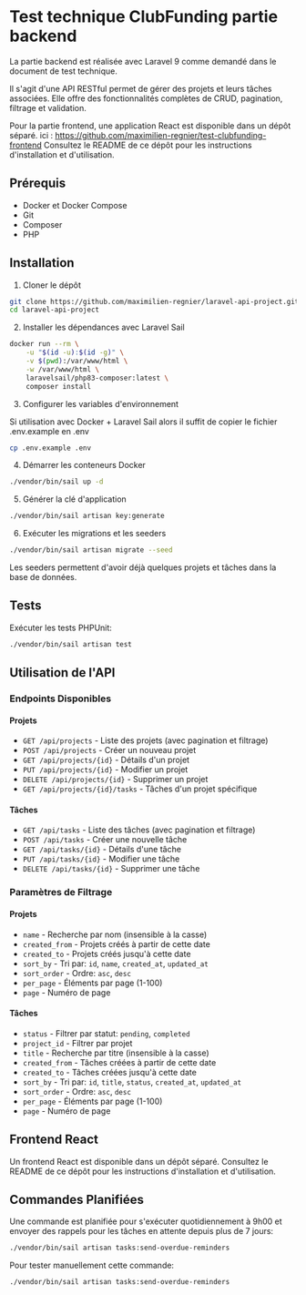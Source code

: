 # Test technique ClubFunding partie backend

La partie backend est réalisée avec Laravel 9 comme demandé dans le document de test technique. 

Il s'agit d'une API RESTful permet de gérer des projets et leurs tâches associées. Elle offre des fonctionnalités complètes de CRUD, pagination, filtrage et validation.

Pour la partie frontend, une application React est disponible dans un dépôt séparé. ici : https://github.com/maximilien-regnier/test-clubfunding-frontend
Consultez le README de ce dépôt pour les instructions d'installation et d'utilisation.

## Prérequis

- Docker et Docker Compose
- Git
- Composer
- PHP


## Installation

1. Cloner le dépôt

```bash
git clone https://github.com/maximilien-regnier/laravel-api-project.git
cd laravel-api-project
```

2. Installer les dépendances avec Laravel Sail

```bash
docker run --rm \
    -u "$(id -u):$(id -g)" \
    -v $(pwd):/var/www/html \
    -w /var/www/html \
    laravelsail/php83-composer:latest \
    composer install
```

3. Configurer les variables d'environnement

Si utilisation avec Docker + Laravel Sail alors il suffit de copier le fichier .env.example en .env

```bash
cp .env.example .env
```

4. Démarrer les conteneurs Docker

```bash
./vendor/bin/sail up -d
```

5. Générer la clé d'application

```bash
./vendor/bin/sail artisan key:generate
```

6. Exécuter les migrations et les seeders

```bash
./vendor/bin/sail artisan migrate --seed
```

Les seeders permettent d'avoir déjà quelques projets et tâches dans la base de données.

## Tests

Exécuter les tests PHPUnit:

```bash
./vendor/bin/sail artisan test
```

## Utilisation de l'API

### Endpoints Disponibles

#### Projets

- `GET /api/projects` - Liste des projets (avec pagination et filtrage)
- `POST /api/projects` - Créer un nouveau projet
- `GET /api/projects/{id}` - Détails d'un projet
- `PUT /api/projects/{id}` - Modifier un projet
- `DELETE /api/projects/{id}` - Supprimer un projet
- `GET /api/projects/{id}/tasks` - Tâches d'un projet spécifique

#### Tâches

- `GET /api/tasks` - Liste des tâches (avec pagination et filtrage)
- `POST /api/tasks` - Créer une nouvelle tâche
- `GET /api/tasks/{id}` - Détails d'une tâche
- `PUT /api/tasks/{id}` - Modifier une tâche
- `DELETE /api/tasks/{id}` - Supprimer une tâche

### Paramètres de Filtrage

#### Projets

- `name` - Recherche par nom (insensible à la casse)
- `created_from` - Projets créés à partir de cette date
- `created_to` - Projets créés jusqu'à cette date
- `sort_by` - Tri par: `id`, `name`, `created_at`, `updated_at`
- `sort_order` - Ordre: `asc`, `desc`
- `per_page` - Éléments par page (1-100)
- `page` - Numéro de page

#### Tâches

- `status` - Filtrer par statut: `pending`, `completed`
- `project_id` - Filtrer par projet
- `title` - Recherche par titre (insensible à la casse)
- `created_from` - Tâches créées à partir de cette date
- `created_to` - Tâches créées jusqu'à cette date
- `sort_by` - Tri par: `id`, `title`, `status`, `created_at`, `updated_at`
- `sort_order` - Ordre: `asc`, `desc`
- `per_page` - Éléments par page (1-100)
- `page` - Numéro de page

## Frontend React

Un frontend React est disponible dans un dépôt séparé. Consultez le README de ce dépôt pour les instructions d'installation et d'utilisation.

## Commandes Planifiées

Une commande est planifiée pour s'exécuter quotidiennement à 9h00 et envoyer des rappels pour les tâches en attente depuis plus de 7 jours:

```bash
./vendor/bin/sail artisan tasks:send-overdue-reminders
```

Pour tester manuellement cette commande:

```bash
./vendor/bin/sail artisan tasks:send-overdue-reminders
```